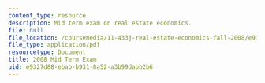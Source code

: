 ```yaml
---
content_type: resource
description: Mid term exam on real estate economics.
file: null
file_location: /coursemedia/11-433j-real-estate-economics-fall-2008/e9327d88ebabb9318a52a3b99dabb2b6_exam1_2008.pdf
file_type: application/pdf
resourcetype: Document
title: 2008 Mid Term Exam
uid: e9327d88-ebab-b931-8a52-a3b99dabb2b6
---
```

